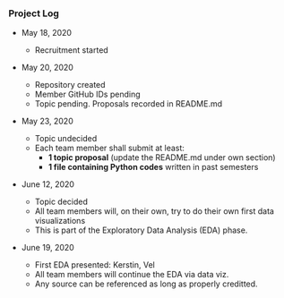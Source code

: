 ### Project Log

* May 18, 2020
  - Recruitment started

* May 20, 2020
  - Repository created
  - Member GitHub IDs pending
  - Topic pending. Proposals recorded in README.md

* May 23, 2020
  - Topic undecided
  - Each team member shall submit at least:
    - **1 topic proposal** (update the README.md under own section)
    - **1 file containing Python codes** written in past semesters

* June 12, 2020
  - Topic decided
  - All team members will, on their own, try to do their own first data visualizations
  - This is part of the Exploratory Data Analysis (EDA) phase.
  
* June 19, 2020
  - First EDA presented: Kerstin, Vel
  - All team members will continue the EDA via data viz.
  - Any source can be referenced as long as properly creditted.
